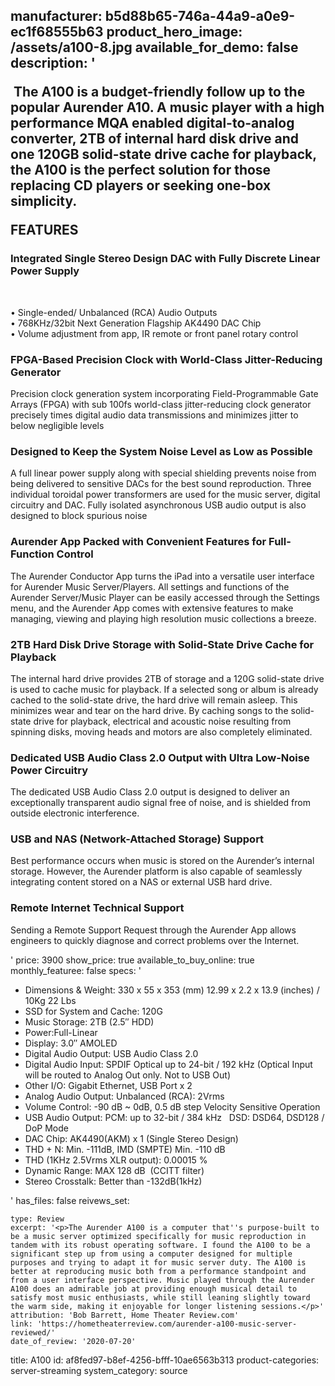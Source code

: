 manufacturer: b5d88b65-746a-44a9-a0e9-ec1f68555b63
product_hero_image: /assets/a100-8.jpg
available_for_demo: false
description: '<p>&nbsp;The A100 is a budget-friendly follow up to the popular Aurender A10. A music player with a high performance MQA enabled digital-to-analog converter, 2TB of internal hard disk drive and one 120GB solid-state drive cache for playback, the A100 is the perfect solution for those replacing CD players or seeking one-box simplicity.&nbsp;&nbsp;</p><p>FEATURES</p><h3>Integrated Single Stereo Design DAC with Fully Discrete Linear Power Supply</h3><p><strong><br></strong></p><p>•&nbsp;Single-ended/ Unbalanced (RCA) Audio Outputs<br>• 768KHz/32bit Next Generation Flagship AK4490 DAC Chip<br>• Volume adjustment from app, IR remote or front panel rotary control</p><h3>FPGA-Based Precision Clock with World-Class Jitter-Reducing Generator</h3><p>Precision clock generation system incorporating Field-Programmable Gate Arrays (FPGA) with sub 100fs world-class jitter-reducing clock generator precisely times digital audio data transmissions and minimizes jitter to below negligible levels</p><h3>Designed to Keep the System Noise Level as Low as Possible</h3><p>A full linear power supply along with special shielding prevents noise from being delivered to sensitive DACs for the best sound reproduction. Three individual toroidal power transformers are used for the music server, digital circuitry and DAC. Fully isolated asynchronous USB audio output is also designed to block spurious noise</p><h3>Aurender App Packed with Convenient Features for Full-Function Control</h3><p>The Aurender Conductor App turns the iPad into a versatile user interface for Aurender Music Server/Players. All settings and functions of the Aurender Server/Music Player can be easily accessed through the Settings menu, and the Aurender App comes with extensive features to make managing, viewing and playing high resolution music collections a breeze.</p><h3>2TB Hard Disk Drive Storage with Solid-State Drive Cache for Playback</h3><p>The internal hard drive provides 2TB of storage and a 120G solid-state drive is used to cache music for playback. If a selected song or album is already cached to the solid-state drive, the hard drive will remain asleep. This minimizes wear and tear on the hard drive. By caching songs to the solid-state drive for playback, electrical and acoustic noise resulting from spinning disks, moving heads and motors are also completely eliminated.</p><h3>Dedicated USB Audio Class 2.0 Output with Ultra Low-Noise Power Circuitry</h3><p>The dedicated USB Audio Class 2.0 output is designed to deliver an exceptionally transparent audio signal free of noise, and is shielded from outside electronic interference.</p><h3>USB and NAS (Network-Attached Storage) Support</h3><p>Best performance occurs when music is stored on the Aurender’s internal storage. However, the Aurender platform is also capable of seamlessly integrating content stored on a NAS or external USB hard drive.</p><h3>Remote Internet Technical Support</h3><p>​Sending a Remote Support Request through the Aurender App allows engineers to quickly diagnose and correct problems over the Internet.</p>'
price: 3900
show_price: true
available_to_buy_online: true
monthly_featuree: false
specs: '<ul><li>Dimensions &amp; Weight: 330 x 55 x 353 (mm) 12.99 x 2.2 x 13.9 (inches) / 10Kg 22 Lbs​<br></li><li>SSD for System and Cache: 120G<br></li><li>Music Storage​​: 2TB (2.5″ HDD)<br></li><li>Power: ​Full-Linear<br></li><li>Display​: 3.0″ AMOLED​<br></li><li>Digital Audio Output: ​USB Audio Class 2.0​<br></li><li>Digital Audio Input: SPDIF Optical up to 24-bit / 192 kHz (Optical Input will be routed to Analog Out only. Not to USB Out)<br></li><li>Other I/O​: Gigabit Ethernet, USB Port x 2​<br></li><li>Analog Audio Output: ​Unbalanced (RCA): 2Vrms&nbsp;<br></li><li>Volume Control: -90 dB ~ 0dB, 0.5 dB step Velocity Sensitive Operation<br></li><li>​USB Audio Output​: PCM: up to 32-bit / 384 kHz &nbsp; DSD: DSD64, DSD128 / DoP Mode​<br></li><li>DAC Chip​: AK4490(AKM) x 1 (Single Stereo Design)<br></li><li>THD + N: Min. -111dB, IMD (SMPTE) Min. -110 dB​<br></li><li>THD (1KHz 2.5Vrms XLR output)​: 0.00015 %<br></li><li>Dynamic Range: MAX 128 dB &nbsp;(CCITT filter)​<br></li><li>Stereo Crosstalk​: Better than -132dB(1kHz)<br></li></ul>'
has_files: false
reivews_set:
  -
    type: Review
    excerpt: '<p>The Aurender A100 is a computer that''s purpose-built to be a music server optimized specifically for music reproduction in tandem with its robust operating software. I found the A100 to be a significant step up from using a computer designed for multiple purposes and trying to adapt it for music server duty. The A100 is better at reproducing music both from a performance standpoint and from a user interface perspective. Music played through the Aurender A100 does an admirable job at providing enough musical detail to satisfy most music enthusiasts, while still leaning slightly toward the warm side, making it enjoyable for longer listening sessions.</p>'
    attribution: 'Bob Barrett, Home Theater Review.com'
    link: 'https://hometheaterreview.com/aurender-a100-music-server-reviewed/'
    date_of_review: '2020-07-20'
title: A100
id: af8fed97-b8ef-4256-bfff-10ae6563b313
product-categories: server-streaming
system_category: source

